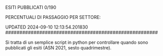 ESITI PUBBLICATI 0/190 

PERCENTUALI DI PASSAGGIO PER SETTORE:

UPDATED 2024-09-10 12:13:54.201830
###################################################### 

Si tratta di un semplice script in python per controllare quando sono pubblicati gli esiti (ASN 2021, sesto quadrimestre).


